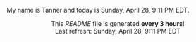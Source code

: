 My name is Tanner and today is Sunday, April 28, 9:11 PM EDT.

<p align="center">This <i>README</i> file is generated <b>every 3 hours</b>!</br>Last refresh: Sunday, April 28, 9:11 PM EDT<br /></p>
